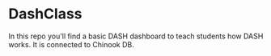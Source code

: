 # DashClass

In this repo you'll find a basic DASH dashboard  to teach students how DASH works. 
It is connected to Chinook DB.

